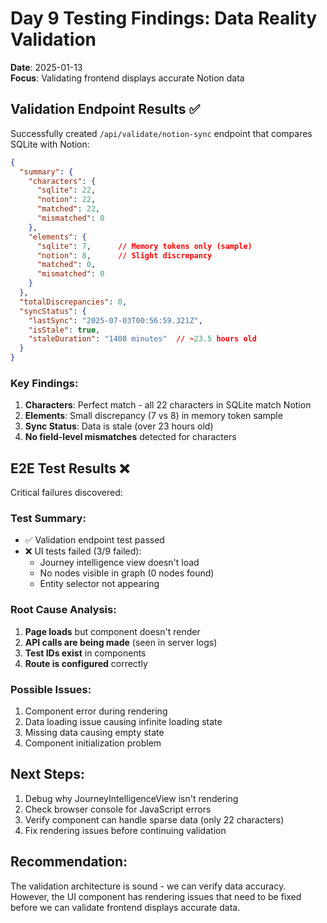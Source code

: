 # Day 9 Testing Findings: Data Reality Validation

**Date**: 2025-01-13  
**Focus**: Validating frontend displays accurate Notion data

## Validation Endpoint Results ✅

Successfully created `/api/validate/notion-sync` endpoint that compares SQLite with Notion:

```json
{
  "summary": {
    "characters": {
      "sqlite": 22,
      "notion": 22,
      "matched": 22,
      "mismatched": 0
    },
    "elements": {
      "sqlite": 7,      // Memory tokens only (sample)
      "notion": 8,      // Slight discrepancy
      "matched": 0,
      "mismatched": 0
    }
  },
  "totalDiscrepancies": 0,
  "syncStatus": {
    "lastSync": "2025-07-03T00:56:59.321Z",
    "isStale": true,
    "staleDuration": "1408 minutes"  // ~23.5 hours old
  }
}
```

### Key Findings:
1. **Characters**: Perfect match - all 22 characters in SQLite match Notion
2. **Elements**: Small discrepancy (7 vs 8) in memory token sample
3. **Sync Status**: Data is stale (over 23 hours old)
4. **No field-level mismatches** detected for characters

## E2E Test Results ❌

Critical failures discovered:

### Test Summary:
- ✅ Validation endpoint test passed
- ❌ UI tests failed (3/9 failed):
  - Journey intelligence view doesn't load
  - No nodes visible in graph (0 nodes found)
  - Entity selector not appearing

### Root Cause Analysis:
1. **Page loads** but component doesn't render
2. **API calls are being made** (seen in server logs)
3. **Test IDs exist** in components
4. **Route is configured** correctly

### Possible Issues:
1. Component error during rendering
2. Data loading issue causing infinite loading state
3. Missing data causing empty state
4. Component initialization problem

## Next Steps:
1. Debug why JourneyIntelligenceView isn't rendering
2. Check browser console for JavaScript errors
3. Verify component can handle sparse data (only 22 characters)
4. Fix rendering issues before continuing validation

## Recommendation:
The validation architecture is sound - we can verify data accuracy. However, the UI component has rendering issues that need to be fixed before we can validate frontend displays accurate data.